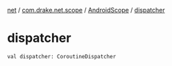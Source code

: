 [net](../../index.md) / [com.drake.net.scope](../index.md) / [AndroidScope](index.md) / [dispatcher](./dispatcher.md)

# dispatcher

`val dispatcher: CoroutineDispatcher`